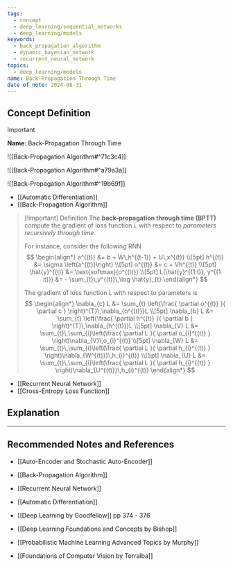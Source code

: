 ```yaml
---
tags:
  - concept
  - deep_learning/sequential_networks
  - deep_learning/models
keywords:
  - back_propagation_algorithm
  - dynamic_bayesian_network
  - recurrent_neural_network
topics:
  - deep_learning/models
name: Back-Propagation Through Time
date of note: 2024-08-31
---
```


## Concept Definition

>[!important]
>**Name**: Back-Propagation Through Time

![[Back-Propagation Algorithm#^71c3c4]]

![[Back-Propagation Algorithm#^a79a3a]]

![[Back-Propagation Algorithm#^19b69f]]

- [[Automatic Differentiation]]
- [[Back-Propagation Algorithm]]

>[!important] Definition
>The **back-propagation through time (BPTT)** compute the gradient of loss function $L$ with respect to *parameters* *recursively through time.*
>
>For instance, consider the following RNN
>$$
>\begin{align*}
> a^{(t)} &= b + W\,h^{(t-1)} + U\,x^{(t)} \\[5pt]
> h^{(t)} &= \sigma \left(a^{(t)}\right) \\[5pt]
> o^{(t)} &= c + Vh^{(t)} \\[5pt]
> \hat{y}^{(t)} &= \text{softmax}(o^{(t)})  \\[5pt]
> L(\hat{y}^{(1:t)}, y^{(1 :t)}) &=  - \sum_{t}\,y^{(t)}\,\log \hat{y}_{t}
>\end{align*}
>$$
>
>The gradient of loss function $L$ with respect to parameters is 
>$$
>\begin{align*}
> \nabla_{c} L &= \sum_{t} \left(\frac{ \partial o^{(t)} }{ \partial c } \right)^{T}\,\nabla_{o^{(t)}}L \\[5pt]
> \nabla_{b} L &= \sum_{t} \left(\frac{ \partial h^{(t)} }{ \partial b } \right)^{T}\,\nabla_{h^{(t)}}L \\[5pt]
> \nabla_{V} L &= \sum_{t}\,\sum_{i}\left(\frac{ \partial L }{ \partial o_{i}^{(t)} } \right)\nabla_{V}\,o_{i}^{(t)} \\[5pt]
> \nabla_{W} L &= \sum_{t}\,\sum_{i}\left(\frac{ \partial L }{ \partial h_{i}^{(t)} } \right)\nabla_{W^{(t)}}\,h_{i}^{(t)} \\[5pt]
>\nabla_{U} L &= \sum_{t}\,\sum_{i}\left(\frac{ \partial L }{ \partial h_{i}^{(t)} } \right)\nabla_{U^{(t)}}\,h_{i}^{(t)} 
>\end{align*}
>$$

- [[Recurrent Neural Network]]
- [[Cross-Entropy Loss Function]]


## Explanation





-----------
##  Recommended Notes and References


- [[Auto-Encoder and Stochastic Auto-Encoder]]
- [[Back-Propagation Algorithm]]

- [[Recurrent Neural Network]]
- [[Automatic Differentiation]]


- [[Deep Learning by Goodfellow]] pp 374 - 376
- [[Deep Learning Foundations and Concepts by Bishop]]
- [[Probabilistic Machine Learning Advanced Topics by Murphy]] 
- [[Foundations of Computer Vision by Torralba]] 